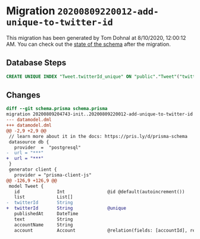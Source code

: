 # Migration `20200809220012-add-unique-to-twitter-id`

This migration has been generated by Tom Dohnal at 8/10/2020, 12:00:12 AM.
You can check out the [state of the schema](./schema.prisma) after the migration.

## Database Steps

```sql
CREATE UNIQUE INDEX "Tweet.twitterId_unique" ON "public"."Tweet"("twitterId")
```

## Changes

```diff
diff --git schema.prisma schema.prisma
migration 20200809204743-init..20200809220012-add-unique-to-twitter-id
--- datamodel.dml
+++ datamodel.dml
@@ -2,9 +2,9 @@
 // learn more about it in the docs: https://pris.ly/d/prisma-schema
 datasource db {
   provider  =  "postgresql"
-  url = "***"
+  url = "***"
 }
 generator client {
   provider = "prisma-client-js"
@@ -126,9 +126,9 @@
 model Tweet {
   id              Int                @id @default(autoincrement())
   list            List[]
-  twitterId       String
+  twitterId       String             @unique
   publishedAt     DateTime
   text            String
   accountName     String
   account         Account            @relation(fields: [accountId], references: [id])
```


